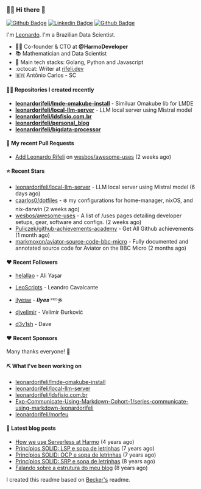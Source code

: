 ### 👨‍💻 Hi there 👋

[![Github Badge](https://img.shields.io/badge/-Github-red?style=flat-square&logo=Github&logoColor=white&link=https://github.com/leonardorifeli)](https://github.com/leonardorifeli)
[![Linkedin Badge](https://img.shields.io/badge/-LinkedIn-red?style=flat-square&logo=Linkedin&logoColor=white&link=https://www.linkedin.com/in/leonardorifeli/)](https://www.linkedin.com/in/leonardorifeli/)
[![Github Badge](https://komarev.com/ghpvc/?username=leonardorifeli&label=Profile%20views&color=red&style=flat)](https://github.com/leonardorifeli)

I'm [Leonardo](https://rifeli.dev). I'm a Brazilian Data Scientist.

- :office_worker: Co-founder & CTO at **@HarmoDeveloper**
- 📚 Mathematician and Data Scientist
- 💙 Main tech stacks: Golang, Python and Javascript
- :octocat: Writer at [rifeli.dev](https://rifeli.dev)
- 🇧🇷 Antônio Carlos - SC

#### 👨‍💻 Repositories I created recently
- **[leonardorifeli/lmde-omakube-install](https://github.com/leonardorifeli/lmde-omakube-install)** - Similuar Omakube lib for LMDE
- **[leonardorifeli/local-llm-server](https://github.com/leonardorifeli/local-llm-server)** - LLM local server using Mistral model
- **[leonardorifeli/idsfisio.com.br](https://github.com/leonardorifeli/idsfisio.com.br)**
- **[leonardorifeli/personal_blog](https://github.com/leonardorifeli/personal_blog)**
- **[leonardorifeli/bigdata-processor](https://github.com/leonardorifeli/bigdata-processor)**

#### 🔨 My recent Pull Requests


- [Add Leonardo Rifeli](https://github.com/wesbos/awesome-uses/pull/1942) on [wesbos/awesome-uses](https://github.com/wesbos/awesome-uses) (2 weeks ago)

#### ⭐ Recent Stars


- [leonardorifeli/local-llm-server](https://github.com/leonardorifeli/local-llm-server) - LLM local server using Mistral model (6 days ago)
- [caarlos0/dotfiles](https://github.com/caarlos0/dotfiles) - ❄️ my configurations for home-manager, nixOS, and nix-darwin (2 weeks ago)
- [wesbos/awesome-uses](https://github.com/wesbos/awesome-uses) - A list of /uses pages detailing developer setups, gear, software and configs. (2 weeks ago)
- [Puliczek/github-achievements-academy](https://github.com/Puliczek/github-achievements-academy) - Get All Github achievements (1 month ago)
- [markmoxon/aviator-source-code-bbc-micro](https://github.com/markmoxon/aviator-source-code-bbc-micro) - Fully documented and annotated source code for Aviator on the BBC Micro (2 months ago)

#### ❤️ Recent Followers


- [helallao](https://github.com/helallao) - Ali Yaşar

- [LeoScripts](https://github.com/LeoScripts) - Leandro Cavalcante

- [ilyesw](https://github.com/ilyesw) - 𝑰𝒍𝒚𝒆𝒔 ᴾᴿᴼ乡

- [djvelimir](https://github.com/djvelimir) - Velimir Đurković

- [d3v1sh](https://github.com/d3v1sh) - Dave


#### ❤️ Recent Sponsors



Many thanks everyone! 🙏

#### ⛏️ What I've been working on

- [leonardorifeli/lmde-omakube-install](https://github.com/leonardorifeli/lmde-omakube-install)
- [leonardorifeli/local-llm-server](https://github.com/leonardorifeli/local-llm-server)
- [leonardorifeli/idsfisio.com.br](https://github.com/leonardorifeli/idsfisio.com.br)
- [Exp-Communicate-Using-Markdown-Cohort-1/series-communicate-using-markdown-leonardorifeli](https://github.com/Exp-Communicate-Using-Markdown-Cohort-1/series-communicate-using-markdown-leonardorifeli)
- [leonardorifeli/morfeu](https://github.com/leonardorifeli/morfeu)

#### 📄 Latest blog posts
- [How we use Serverless at Harmo](https://rifeli.dev/blog/2020-10-08-how-we-use-serverless-at-harmo/) (4 years ago)
- [Princípios SOLID: LSP e sopa de letrinhas](https://rifeli.dev/blog/2017-12-30-principios-solid-lsp-e-sopa-de-letrinhas/) (7 years ago)
- [Princípios SOLID: OCP e sopa de letrinhas](https://rifeli.dev/blog/2017-12-06-principios-solid-ocp-e-sopa-de-letrinhas/) (7 years ago)
- [Princípios SOLID: SRP e sopa de letrinhas](https://rifeli.dev/blog/2017-03-25-principios-solid-srp-e-sopa-de-letrinhas/) (8 years ago)
- [Falando sobre a estrutura do meu blog](https://rifeli.dev/blog/2016-11-11-falando-sobre-a-estrutura-do-meu-blog/) (8 years ago)

I created this readme based on [Becker's](https://github.com/caarlos0) readme.
